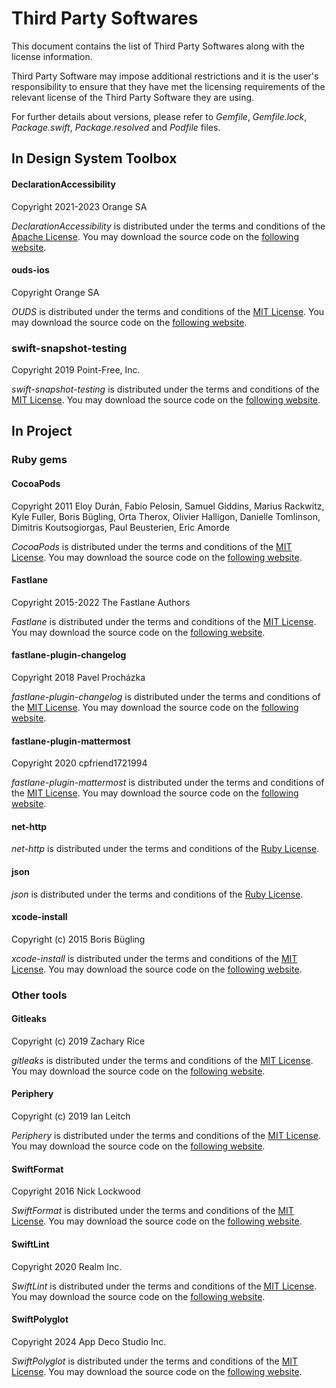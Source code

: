# Third Party Softwares

This document contains the list of Third Party Softwares along with the license information.

Third Party Software may impose additional restrictions and it is the user's responsibility to ensure that they have met the licensing
requirements of the relevant license of the Third Party Software they are using.

For further details about versions, please refer to *Gemfile*, *Gemfile.lock*, *Package.swift*, *Package.resolved* and *Podfile* files.

## In Design System Toolbox
<!-- Inside application and for tests -->

#### DeclarationAccessibility

Copyright 2021-2023 Orange SA

*DeclarationAccessibility* is distributed under the terms and conditions of the [Apache License](https://opensource.org/license/apache-2-0).
You may download the source code on the [following website](https://github.com/Orange-OpenSource/accessibility-statement-lib-ios).

#### ouds-ios

Copyright Orange SA

*OUDS* is distributed under the terms and conditions of the [MIT License](http://opensource.org/licenses/MIT).
You may download the source code on the [following website](https://github.com/Orange-OpenSource/ouds-ios).

### swift-snapshot-testing

Copyright 2019 Point-Free, Inc.

*swift-snapshot-testing* is distributed under the terms and conditions of the [MIT License](http://opensource.org/licenses/MIT).
You may download the source code on the [following website](https://github.com/pointfreeco/swift-snapshot-testing).

## In Project

### Ruby gems
<!-- Fastlane and CocoaPods dependencies for CI/CD -->

#### CocoaPods

Copyright 2011 Eloy Durán, Fabio Pelosin, Samuel Giddins, Marius Rackwitz, Kyle Fuller, Boris Bügling, Orta Therox, Olivier Halligon, Danielle Tomlinson, Dimitris Koutsogiorgas, Paul Beusterien, Eric Amorde

*CocoaPods* is distributed under the terms and conditions of the [MIT License](http://opensource.org/licenses/MIT).
You may download the source code on the [following website](https://github.com/CocoaPods/CocoaPods).
                   
#### Fastlane

Copyright 2015-2022 The Fastlane Authors

*Fastlane* is distributed under the terms and conditions of the [MIT License](http://opensource.org/licenses/MIT).
You may download the source code on the [following website](https://github.com/fastlane/fastlane).

#### fastlane-plugin-changelog

Copyright 2018 Pavel Procházka

*fastlane-plugin-changelog* is distributed under the terms and conditions of the [MIT License](http://opensource.org/licenses/MIT).
You may download the source code on the [following website](https://github.com/pajapro/fastlane-plugin-changelog).

#### fastlane-plugin-mattermost

Copyright 2020 cpfriend1721994

*fastlane-plugin-mattermost* is distributed under the terms and conditions of the [MIT License](http://opensource.org/licenses/MIT).
You may download the source code on the [following website](https://github.com/cpfriend1721994/fastlane-plugin-mattermost).

#### net-http

*net-http* is distributed under the terms and conditions of the [Ruby License](https://github.com/flori/json/blob/master/LICENSE).

#### json

*json* is distributed under the terms and conditions of the [Ruby License](https://github.com/flori/json/blob/master/LICENSE).

#### xcode-install

Copyright (c) 2015 Boris Bügling

*xcode-install* is distributed under the terms and conditions of the [MIT License](http://opensource.org/licenses/MIT).
You may download the source code on the [following website](https://github.com/xcpretty/xcode-install).

### Other tools

#### Gitleaks
<!-- GitHub Action workflow -->

Copyright (c) 2019 Zachary Rice

*gitleaks* is distributed under the terms and conditions of the [MIT License](http://opensource.org/licenses/MIT).
You may download the source code on the [following website](https://github.com/gitleaks/gitleaks).

#### Periphery
<!-- Xcode target -->

Copyright (c) 2019 Ian Leitch

*Periphery* is distributed under the terms and conditions of the [MIT License](http://opensource.org/licenses/MIT).
You may download the source code on the [following website](https://github.com/peripheryapp/periphery).

#### SwiftFormat
<!-- Xcode build phase -->

Copyright 2016 Nick Lockwood

*SwiftFormat* is distributed under the terms and conditions of the [MIT License](http://opensource.org/licenses/MIT).
You may download the source code on the [following website](https://github.com/nicklockwood/SwiftFormat).

#### SwiftLint
<!-- GitHub Action workflow -->

Copyright 2020 Realm Inc.

*SwiftLint* is distributed under the terms and conditions of the [MIT License](http://opensource.org/licenses/MIT).
You may download the source code on the [following website](https://github.com/realm/SwiftLint).

#### SwiftPolyglot
<!-- GitHub Action workflow -->

Copyright 2024 App Deco Studio Inc.

*SwiftPolyglot* is distributed under the terms and conditions of the [MIT License](http://opensource.org/licenses/MIT).
You may download the source code on the [following website](https://github.com/appdecostudio/SwiftPolyglot).